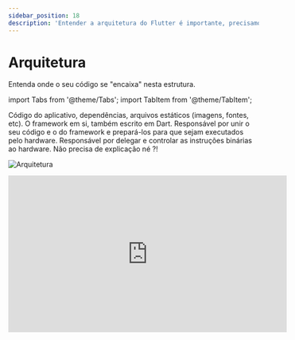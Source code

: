 ```yaml
---
sidebar_position: 18
description: 'Entender a arquitetura do Flutter é importante, precisamos entender toda a "anatomia" dos nossos aplicativos.'
---
```


# Arquitetura

Entenda onde o seu código se "encaixa" nesta estrutura.

import Tabs from '@theme/Tabs';
import TabItem from '@theme/TabItem';

<Tabs>
  <TabItem value="Seu código" label="Seu código" default>
Código do aplicativo, dependências, arquivos estáticos (imagens, fontes, etc).
  </TabItem>
  <TabItem value="flutter" label="Framework">
    O framework em si, também escrito em Dart.
  </TabItem>
  <TabItem value="embedder" label="Engine">
    Responsável por unir o seu código e o do framework e prepará-los para que sejam executados pelo hardware.
  </TabItem>
  <TabItem value="runners" label="Runners">
  Responsável por delegar e controlar as instruções binárias ao hardware.
  </TabItem>
  <TabItem value="hardware" label="Hardware">
  Não precisa de explicação né ?!
  </TabItem>
</Tabs>

![Arquitetura](/img/arquitetura.svg)

<div class="video-container">
<iframe width="560" height="315" src="https://www.youtube.com/embed/ZtrawVlMKmI" title="YouTube video player" frameborder="0" allow="accelerometer; autoplay; clipboard-write; encrypted-media; gyroscope; picture-in-picture" allowfullscreen></iframe>
</div>